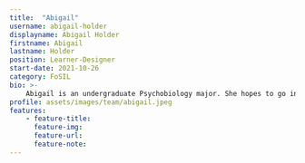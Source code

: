 ```yaml
---
title:  "Abigail"
username: abigail-holder
displayname: Abigail Holder
firstname: Abigail
lastname: Holder
position: Learner-Designer
start-date: 2021-10-26
category: FoSIL
bio: >- 
    Abigail is an undergraduate Psychobiology major. She hopes to go into research studying learning in the brain and is passionate about designing accessible resources that help all students learn in a way that is most meaningful to them.   
profile: assets/images/team/abigail.jpeg
features:
    - feature-title: 
      feature-img: 
      feature-url: 
      feature-note: 
---
```

